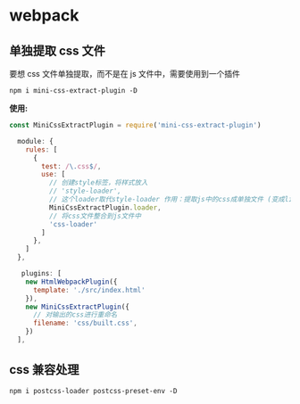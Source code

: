 # webpack

## 单独提取 css 文件

要想 css 文件单独提取，而不是在 js 文件中，需要使用到一个插件

`npm i mini-css-extract-plugin -D`

**使用:**

```js
const MiniCssExtractPlugin = require('mini-css-extract-plugin')

  module: {
    rules: [
      {
        test: /\.css$/,
        use: [
          // 创建style标签，将样式放入
          // 'style-loader',
          // 这个loader取代style-loader 作用：提取js中的css成单独文件 (变成link标签引入，原本是style标签引入)
          MiniCssExtractPlugin.loader,
          // 将css文件整合到js文件中
          'css-loader'
        ]
      },
    ]
  },

   plugins: [
    new HtmlWebpackPlugin({
      template: './src/index.html'
    }),
    new MiniCssExtractPlugin({
      // 对输出的css进行重命名
      filename: 'css/built.css',
    })
  ],
```

## css 兼容处理

`npm i postcss-loader postcss-preset-env -D`
